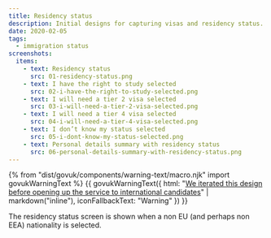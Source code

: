 ```yaml
---
title: Residency status
description: Initial designs for capturing visas and residency status.
date: 2020-02-05
tags:
  - immigration status
screenshots:
  items:
    - text: Residency status
      src: 01-residency-status.png
    - text: I have the right to study selected
      src: 02-i-have-the-right-to-study-selected.png
    - text: I will need a tier 2 visa selected
      src: 03-i-will-need-a-tier-2-visa-selected.png
    - text: I will need a tier 4 visa selected
      src: 04-i-will-need-a-tier-4-visa-selected.png
    - text: I don’t know my status selected
      src: 05-i-dont-know-my-status-selected.png
    - text: Personal details summary with residency status
      src: 06-personal-details-summary-with-residency-status.png
---
```


{% from "dist/govuk/components/warning-text/macro.njk" import govukWarningText %}
{{ govukWarningText({
  html: "[We iterated this design before opening up the service to international candidates](/apply-for-teacher-training/international-candidates/#residency-and-visa-status)" | markdown("inline"),
  iconFallbackText: "Warning"
}) }}

The residency status screen is shown when a non EU (and perhaps non EEA) nationality is selected.
